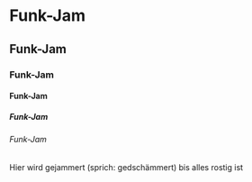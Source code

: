 # Funk-Jam
## Funk-Jam
### Funk-Jam
#### Funk-Jam
##### Funk-Jam
###### Funk-Jam
Hier wird gejammert (sprich: gedschämmert) bis alles rostig ist
